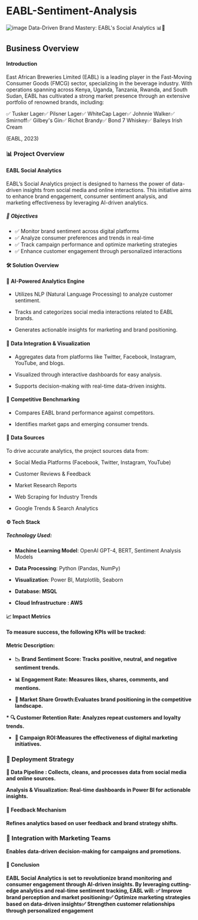 # EABL-Sentiment-Analysis

![image](https://github.com/user-attachments/assets/5a5a9a5e-c2b3-4e27-9ef0-cdd9b9297e6f)
Data-Driven Brand Mastery: EABL's Social Analytics 📊🍻



## Business Overview

#### Introduction

East African Breweries Limited (EABL) is a leading player in the Fast-Moving Consumer Goods (FMCG) sector, specializing in the beverage industry. With operations spanning across Kenya, Uganda, Tanzania, Rwanda, and South Sudan, EABL has cultivated a strong market presence through an extensive portfolio of renowned brands, including:

✅ Tusker Lager✅ Pilsner Lager✅ WhiteCap Lager✅ Johnnie Walker✅ Smirnoff✅ Gilbey's Gin✅ Richot Brandy✅ Bond 7 Whiskey✅ Baileys Irish Cream

(EABL, 2023)

### 📊 Project Overview

#### EABL Social Analytics

EABL’s Social Analytics project is designed to harness the power of data-driven insights from social media and online interactions. This initiative aims to enhance brand engagement, consumer sentiment analysis, and marketing effectiveness by leveraging AI-driven analytics.

##### 🚀 Objectives


* ✅ Monitor brand sentiment across digital platforms
* ✅ Analyze consumer preferences and trends in real-time
* ✅ Track campaign performance and optimize marketing strategies
* ✅ Enhance customer engagement through personalized interactions

#### 🛠️ Solution Overview

#### 🔹 AI-Powered Analytics Engine

* Utilizes NLP (Natural Language Processing) to analyze customer sentiment.

* Tracks and categorizes social media interactions related to EABL brands.

* Generates actionable insights for marketing and brand positioning.

#### 🔹 Data Integration & Visualization

* Aggregates data from platforms like Twitter, Facebook, Instagram, YouTube, and blogs.

* Visualized through interactive dashboards for easy analysis.

* Supports decision-making with real-time data-driven insights.

#### 🔹 Competitive Benchmarking

* Compares EABL brand performance against competitors.

* Identifies market gaps and emerging consumer trends.

#### 📂 Data Sources

To drive accurate analytics, the project sources data from:

* Social Media Platforms (Facebook, Twitter, Instagram, YouTube)

*  Customer Reviews & Feedback

* Market Research Reports

* Web Scraping for Industry Trends

* Google Trends & Search Analytics

#### ⚙️ Tech Stack
##### Technology Used:

* <b>Machine Learning Model</b>: OpenAI GPT-4, BERT, Sentiment Analysis Models

* <b>Data Processing</b>: Python (Pandas, NumPy)
* <b>Visualization</b>: Power BI, Matplotlib, Seaborn
* <b>Database<b/>: MSQL

* <b>Cloud Infrastructure<b/> : AWS

#### 📈 Impact Metrics

To measure success, the following KPIs will be tracked:

#### Metric Description:

* <b>📉 Brand Sentiment Score</b>: Tracks positive, neutral, and negative sentiment trends.

*  <b>📊 Engagement Rate</b>: Measures likes, shares, comments, and mentions.

* <b>🚀 Market Share Growth</b>:Evaluates brand positioning in the competitive landscape.

*<b> 🔍 Customer Retention Rate</b>: Analyzes repeat customers and loyalty trends.

* </b>🎯 Campaign ROI</b>:Measures the effectiveness of digital marketing initiatives.

### 🚀 Deployment Strategy

<b>🔹 Data Pipeline </b> : 
Collects, cleans, and processes data from social media and online sources.

<b>Analysis & Visualization</b>: 
Real-time dashboards in Power BI for actionable insights.

#### 🔹 Feedback Mechanism

Refines analytics based on user feedback and brand strategy shifts.

### 🔹 Integration with Marketing Teams

Enables data-driven decision-making for campaigns and promotions.

#### 🎯 Conclusion

EABL Social Analytics is set to revolutionize brand monitoring and consumer engagement through AI-driven insights. By leveraging cutting-edge analytics and real-time sentiment tracking, EABL will:
✅ Improve brand perception and market positioning✅ Optimize marketing strategies based on data-driven insights✅ Strengthen customer relationships through personalized engagement
